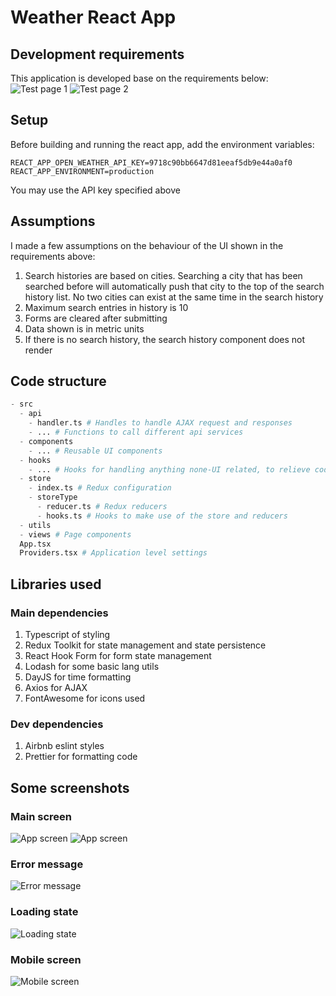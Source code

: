 # Weather React App

## Development requirements

This application is developed base on the requirements below:
![Test page 1](./README/test-pg-1.png)
![Test page 2](./README/test-pg-2.png)

## Setup

Before building and running the react app, add the environment variables:

```
REACT_APP_OPEN_WEATHER_API_KEY=9718c90bb6647d81eeaf5db9e44a0af0
REACT_APP_ENVIRONMENT=production
```

You may use the API key specified above

## Assumptions

I made a few assumptions on the behaviour of the UI shown in the requirements above:

1. Search histories are based on cities. Searching a city that has been searched before will automatically push that city to the top of the search history list. No two cities can exist at the same time in the search history
2. Maximum search entries in history is 10
3. Forms are cleared after submitting
4. Data shown is in metric units
5. If there is no search history, the search history component does not render

## Code structure

```python
- src
  - api
    - handler.ts # Handles to handle AJAX request and responses
    - ... # Functions to call different api services
  - components
    - ... # Reusable UI components
  - hooks
    - ... # Hooks for handling anything none-UI related, to relieve code clutter in UI code
  - store
    - index.ts # Redux configuration
    - storeType
      - reducer.ts # Redux reducers
      - hooks.ts # Hooks to make use of the store and reducers
  - utils
  - views # Page components
  App.tsx
  Providers.tsx # Application level settings
```

## Libraries used

### Main dependencies

1. Typescript of styling
2. Redux Toolkit for state management and state persistence
3. React Hook Form for form state management
4. Lodash for some basic lang utils
5. DayJS for time formatting
6. Axios for AJAX
7. FontAwesome for icons used

### Dev dependencies

1. Airbnb eslint styles
2. Prettier for formatting code

## Some screenshots

### Main screen

![App screen](./README/app-screen.png)
![App screen](./README/app-clear-history.png)

### Error message

![Error message](./README/app-error.png)

### Loading state

![Loading state](./README/app-loading.png)

### Mobile screen

![Mobile screen](./README/app-mobile.png)
